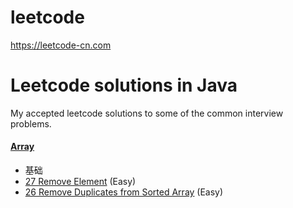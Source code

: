 # leetcode
https://leetcode-cn.com
# Leetcode solutions in Java

My accepted leetcode solutions to some of the common interview problems.

#### [Array](problems/src/array)

- 基础
- [27	Remove Element](problems/src/array/RemoveElement.java) (Easy)
- [26	Remove Duplicates from Sorted Array](problems/src/array/RemoveDuplicatesfromSortedArray.java) (Easy)





